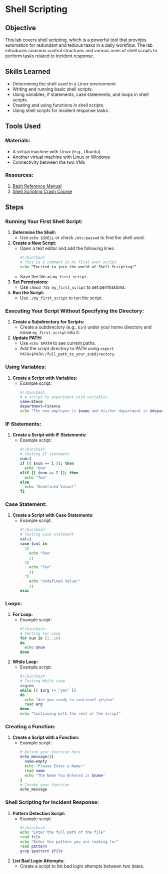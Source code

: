 # Shell Scripting

## Objective
This lab covers shell scripting, which is a powerful tool that provides automation for redundant and tedious tasks in a daily workflow. The lab introduces common control structures and various uses of shell scripts to perform tasks related to incident response.

## Skills Learned
- Determining the shell used in a Linux environment.
- Writing and running basic shell scripts.
- Using variables, if statements, case statements, and loops in shell scripts.
- Creating and using functions in shell scripts.
- Using shell scripts for incident response tasks.

## Tools Used
### Materials:
- A virtual machine with Linux (e.g., Ubuntu)
- Another virtual machine with Linux or Windows
- Connectivity between the two VMs

### Resources:
1. [Bash Reference Manual](https://tiswww.case.edu/php/chet/bash/bashref.html)
2. [Shell Scripting Crash Course](https://www.freecodecamp.org/news/shell-scripting-crash-course-how-to-write-bash-scripts-in-linux/)

## Steps

### Running Your First Shell Script:
1. **Determine the Shell:**
   - Use `echo $SHELL` or check `/etc/passwd` to find the shell used.
2. **Create a New Script:**
   - Open a text editor and add the following lines:
     ```bash
     #!/bin/bash
     # This is a comment in my first ever script
     echo “Excited to join the world of Shell Scripting!”
     ```
   - Save the file as `my_first_script`.
3. **Set Permissions:**
   - Use `chmod 755 my_first_script` to set permissions.
4. **Run the Script:**
   - Use `./my_first_script` to run the script.

### Executing Your Script Without Specifying the Directory:
1. **Create a Subdirectory for Scripts:**
   - Create a subdirectory (e.g., `bin`) under your home directory and move `my_first_script` into it.
2. **Update PATH:**
   - Use `echo $PATH` to see current paths.
   - Add the script directory to PATH using `export PATH=$PATH:/full_path_to_your_subdirectory`.

### Using Variables:
1. **Create a Script with Variables:**
   - Example script:
     ```bash
     #!/bin/bash
     # A script to experiment with variables
     name=Steve
     department=Finance
     echo "The new employee is $name and his/her department is $department"
     ```

### IF Statements:
1. **Create a Script with IF Statements:**
   - Example script:
     ```bash
     #!/bin/bash
     # Testing IF statement
     num=1
     if [[ $num == 1 ]]; then
       echo "One"
     elif [[ $num == 2 ]]; then
       echo "Two"
     else
       echo "Undefined Value!"
     fi
     ```

### Case Statement:
1. **Create a Script with Case Statements:**
   - Example script:
     ```bash
     #!/bin/bash
     # Testing Case statement
     val=1
     case $val in
       1)
         echo "One"
         ;;
       2)
         echo "Two"
         ;;
       *)
         echo "Undefined Value!"
         ;;
     esac
     ```

### Loops:
1. **For Loop:**
   - Example script:
     ```bash
     #!/bin/bash
     # Testing For Loop
     for num in {1..10}
     do
       echo $num
     done
     ```
2. **While Loop:**
   - Example script:
     ```bash
     #!/bin/bash
     # Testing While Loop
     arg=no
     while [[ $arg != "yes" ]]
     do
       echo "Are you ready to continue? yes/no"
       read arg
     done
     echo "Continuing with the rest of the script"
     ```

### Creating a Function:
1. **Create a Script with a Function:**
   - Example script:
     ```bash
     # Define your function here
     echo_message(){
       name=empty
       echo "Please Enter a Name:"
       read name
       echo "The Name You Entered is $name"
     }
     # Invoke your function
     echo_message
     ```

### Shell Scripting for Incident Response:
1. **Pattern Detection Script:**
   - Example script:
     ```bash
     #!/bin/bash
     echo "Enter the full path of the file"
     read file
     echo "Enter the pattern you are looking for"
     read pattern
     grep $pattern $file
     ```
2. **List Bad Login Attempts:**
   - Create a script to list bad login attempts between two dates.
